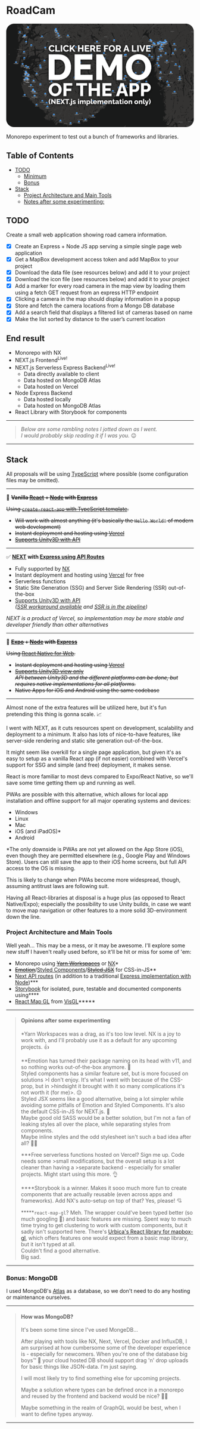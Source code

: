 # RoadCam <!-- omit in toc -->

[![picture 1](images/roadcam-demo.png)](https://roadcam.vercel.app/) 

Monorepo experiment to test out a bunch of frameworks and libraries.

## Table of Contents <!-- omit in toc -->

- [TODO](#todo)
  - [Minimum](#minimum)
  - [Bonus](#bonus)
- [Stack](#stack)
  - [Project Architecture and Main Tools](#project-architecture-and-main-tools)
  - [Notes after some experimenting:](#notes-after-some-experimenting)

## TODO

Create a small web application showing road camera information.

- [x] Create an Express + Node JS app serving a simple single page web application
- [x] Get a MapBox development access token and add MapBox to your project
- [x] Download the data file (see resources below) and add it to your project
- [x] Download the icon file (see resources below) and add it to your project
- [x] Add a marker for every road camera in the map view by loading them using a fetch GET
request from an express HTTP endpoint
- [x] Clicking a camera in the map should display information in a popup
- [x] Store and fetch the camera locations from a Mongo DB database
- [x] Add a search field that displays a filtered list of cameras based on name
- [x] Make the list sorted by distance to the user’s current location

<!-- ### Resources

- [Road cameras geoJSON](https://www.dropbox.com/sh/5cibj2j7idvuynw/AACxDaarpU0EI1GR-bG8xXoga?dl=0)
- [Road camera icon](https://www.dropbox.com/s/kvvpk3rq57jdskd/camera%402x.png?dl=0) -->

## End result

- Monorepo with NX
- NEXT.js Frontend<sup>Live!</sup>
- NEXT.js Serverless Express Backend<sup>Live!</sup>
  - Data directly available to client
  - Data hosted on MongoDB Atlas
  - Data hosted on Vercel
- Node Express Backend
  - Data hosted locally
  - Data hosted on MongoDB Atlas
- React Library with Storybook for components

---

>_Below are some rambling notes I jotted down as I went._  
>_I would probably skip reading it if I was you._ 😉

---

## Stack

All proposals will be using [TypeScript](https://www.typescriptlang.org/) where possible (some configuration files may be omitted).

---


🚫 **~~Vanilla [React](https://reactjs.org/) + [Node](https://docs.expo.io/workflow/web/) with [Express](https://expressjs.com/)~~**

~~Using [`create-react-app` with TypeScript template](https://create-react-app.dev/docs/adding-typescript/).~~

- ~~Will work with almost anything (it's basically the `Hello World!` of modern web development)~~
- ~~Instant deployment and hosting using [Vercel](https://vercel.com/)~~
- ~~[Supports Unity3D with API](https://www.npmjs.com/package/react-unity-webgl)~~

---

✅ **[NEXT](https://nextjs.org/) with [Express using API Routes](https://vercel.com/guides/using-express-with-vercel)**

- Fully supported by [NX](https://nx.dev/latest/react/guides/nextjs)
- Instant deployment and hosting using [Vercel](https://vercel.com/) for free
- Serverless functions
- Static Site Generation (SSG) and Server Side Rendering (SSR) out-of-the-box
- [Supports Unity3D with API](https://www.npmjs.com/package/react-unity-webgl)  
_([SSR workaround available](https://github.com/jeffreylanters/react-unity-webgl/issues/139#issuecomment-790525055) and [SSR is in the pipeline](https://github.com/jeffreylanters/react-unity-webgl/issues/139#issuecomment-790476259))_

_NEXT is a product of Vercel, so implementation may be more stable and developer friendly than other alternatives_

---

🚫 **~~[Expo](https://expo.io/) + [Node](https://docs.expo.io/workflow/web/) with [Express](https://expressjs.com/)~~**

~~Using [React Native for Web](https://docs.expo.io/workflow/web/).~~

- ~~Instant deployment and hosting using [Vercel](https://vercel.com/)~~
- ~~[Supports Unity3D view only](https://www.npmjs.com/package/react-unity-webgl)~~  
~~_API between Unity3D and the different platforms can be done, but requires native implementations for all platforms._~~
- ~~Native Apps for iOS and Android using the same codebase~~

---

Almost none of the extra features will be utilized here, but it's fun pretending this thing is gonna scale. 📈

I went with NEXT, as it cuts resources spent on development, scalability and deployment to a minimum. It also has lots of nice-to-have features, like server-side rendering and static site generation out-of-the-box.

It might seem like overkill for a single page application, but given it's as easy to setup as a vanilla React app (if not easier) combined with Vercel's support for SSG and simple (and free) deployment, it makes sense.

React is more familiar to most devs compared to Expo/React Native, so we'll save some time getting them up and running as well.

PWAs are possible with this alternative, which allows for local app installation and offline support for all major operating systems and devices:

- Windows
- Linux
- Mac
- iOS (and iPadOS)\*
- Android

\*The only downside is PWAs are not yet allowed on the App Store (iOS), even though they are permitted elsewhere (e.g., Google Play and Windows Store). Users can still save the app to their iOS home screens, but full API access to the OS is missing.

This is likely to change when PWAs become more widespread, though, assuming antitrust laws are following suit.

Having all React-libraries at disposal is a huge plus (as opposed to React Native/Expo); especially the possibility to use Unity builds, in case we want to move map navigation or other features to a more solid 3D-environment down the line.

### Project Architecture and Main Tools

Well yeah... This may be a mess, or it may be awesome. I'll explore some new stuff I haven't really used before, so it'll be hit or miss for some of 'em:

- Monorepo using ~~[Yarn Workspaces](https://classic.yarnpkg.com/en/docs/workspaces/)~~ or [NX](https://nx.dev/)\*
- ~~[Emotion](https://emotion.sh/docs/introduction)~~/[Styled Components](https://styled-components.com/)/~~[Styled JSX](https://www.npmjs.com/package/styled-jsx)~~ for CSS-in-JS\*\*
- [Next API routes](https://vercel.com/guides/using-express-with-vercel) (in addition to a traditional [Express implementation with Node](https://expressjs.com/))***
- [Storybook](https://storybook.js.org/) for isolated, pure, testable and documented components using****
- [React Map GL](https://github.com/visgl/react-map-gl) from [VisGL](https://github.com/visgl)*****

---

>#### Opinions after some experimenting
>
>\*Yarn Workspaces was a drag, as it's too low level. NX is a joy to work with, and I'll probably use it as a default for any upcoming projects. 👍
>
>\*\*Emotion has turned their package naming on its head with v11, and so nothing works out-of-the-box anymore. 😤   
>Styled components has a similar feature set, but is more focused on solutions >I don't enjoy. It's what I went with because of the CSS-prop, but in >hindsight it brought with it so many complications it's not worth it (for me)>. 😔  
>Styled JSX seems like a good alternative, being a lot simpler while avoiding some pitfalls of Emotion and Styled Components. It's also the default CSS-in-JS for NEXT.js. 🤔  
>Maybe good old SASS would be a better solution, but I'm not a fan of leaking styles all over the place, while separating styles from components.  
>Maybe inline styles and the odd stylesheet isn't such a bad idea after all? 🤷‍♂️
>
>
>\*\*\*Free serverless functions hosted on Vercel? Sign me up. Code needs some >small modifications, but the overall setup is a lot cleaner than having a >separate backend - especially for smaller projects. Might start using this more. 👌
>
>\*\*\*\*Storybook is a winner. Makes it sooo much more fun to create components that are actually reusable (even across apps and frameworks). Add NX's auto-setup on top of that? Yes, please! 💘
>
>\*\*\*\*\*`react-map-gl`? Meh. The wrapper could've been typed better (so much googling 🥵) and basic features are missing. Spent way to much time trying to get clustering to work with custom components, but it sadly isn't supported here. There's <a href="https://github.com/urbica/react-map-gl">Urbica's React library for mapbox-gl</a>, which offers features one would expect from a basic map library, but it isn't typed at all.  
>Couldn't find a good alternative.  
>Big sad.

---

### Bonus: MongoDB

I used MongoDB's [Atlas](https://www.mongodb.com/cloud/atlas) as a database, so we don't need to do any hosting or maintenance ourselves.

---

>#### How was MongoDB?
>
>It's been some time since I've used MongeDB...
>
>After playing with tools like NX, Next, Vercel, Docker and InfluxDB, I am surprised at how cumbersome some of the developer experience is - especially for newcomers. When you're one of the database big boys™ 💪 your cloud hosted DB should support drag 'n' drop uploads for basic things like JSON-data. I'm just saying.
>
>I will most likely try to find something else for upcoming projects.
>
>Maybe a solution where types can be defined once in a monorepo and reused by the frontend and backend would be nice? 🤔💭
>
>Maybe something in the realm of GraphQL would be best, when I want to define types anyway.

---